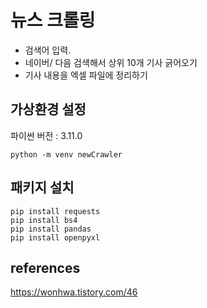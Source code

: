 # 뉴스 크롤링
- 검색어 입력.
- 네이버/ 다음 검색해서 상위 10개 기사 긁어오기
- 기사 내용을 엑셀 파일에 정리하기


## 가상환경 설정
파이썬 버전 : 3.11.0
```
python -m venv newCrawler
```

## 패키지 설치
```shell
pip install requests
pip install bs4
pip install pandas
pip install openpyxl
```

## references
https://wonhwa.tistory.com/46